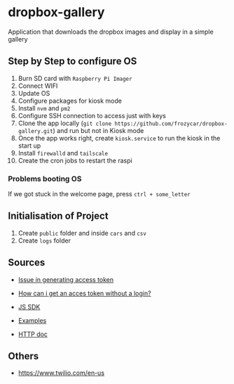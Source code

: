 # dropbox-gallery

Application that downloads the dropbox images and display in a simple gallery

## Step by Step to configure OS

1. Burn SD card with `Raspberry Pi Imager`
2. Connect WIFI
3. Update OS
4. Configure packages for kiosk mode
5. Install `nvm` and `pm2`
6. Configure SSH connection to access just with keys
7. Clone the app locally (`git clone https://github.com/frozycar/dropbox-gallery.git`) and run but not in Kiosk mode
8. Once the app works right, create `kiosk.service` to run the kiosk in the start up
9. Install `firewalld` and `tailscale`
10. Create the cron jobs to restart the raspi

### Problems booting OS

If we got stuck in the welcome page, press `ctrl + some_letter`

## Initialisation of Project

1. Create `public` folder and inside `cars` and `csv`
2. Create `logs` folder

## Sources

- [Issue in generating access token](https://www.dropboxforum.com/t5/Dropbox-API-Support-Feedback/Issue-in-generating-access-token/m-p/592667#M27563)
- [How can i get an acces token without a login?](https://www.dropboxforum.com/t5/Dropbox-API-Support-Feedback/How-can-i-get-an-acces-token-without-a-login/td-p/690457/page/1)

- [JS SDK](https://dropbox.github.io/dropbox-sdk-js/index.html)
- [Examples](https://github.com/dropbox/dropbox-sdk-js/tree/main/examples/javascript)
- [HTTP doc](https://www.dropbox.com/developers/documentation/http/documentation)

## Others

- https://www.twilio.com/en-us